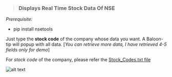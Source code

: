 >### Displays Real Time Stock Data Of NSE

_Prerequisite:_
 - pip install nsetools
 
 Just type the **stock code** of the company whose data you want. A Baloon-tip will popup with all data. [_You can retrieve more data, I have retrieved 4-5 fields only for demo_]

For *stock code* of the company, please refer the [Stock_Codes.txt file](https://github.com/sonugupta4636/Stocker/blob/master/Stock%20Informer/stock_codes.txt)
 
 
![alt text](https://github.com/sonugupta4636/Stocker/blob/master/observer_notifier/on.png)